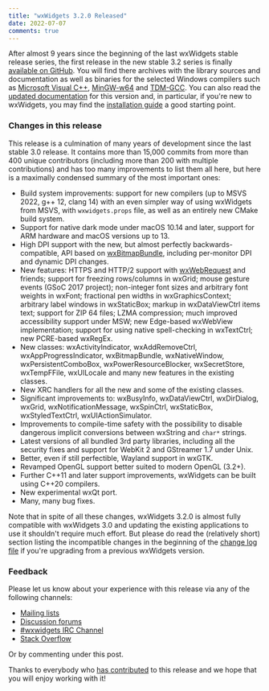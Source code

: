 ```yaml
---
title: "wxWidgets 3.2.0 Released"
date: 2022-07-07
comments: true
---
```


After almost 9 years since the beginning of the last wxWidgets stable release
series, the first release in the new stable 3.2 series is finally [available
on GitHub][1]. You will find there archives with the library sources and
documentation as well as binaries for the selected Windows compilers such as
[Microsoft Visual C++](https://visualstudio.microsoft.com/),
[MinGW-w64](https://mingw-w64.org/) and
[TDM-GCC](https://jmeubank.github.io/tdm-gcc/). You can also read the
[updated documentation][2] for this version and, in particular, if you're
new to wxWidgets, you may find the [installation guide][3] a good starting
point.

[1]: https://github.com/wxWidgets/wxWidgets/releases/tag/v3.2.0
[2]: https://docs.wxwidgets.org/3.2.0/
[3]: https://docs.wxwidgets.org/3.2.0/overview_install.html 

### Changes in this release

This release is a culmination of many years of development since the
last stable 3.0 release. It contains more than 15,000 commits from more
than 400 unique contributors (including more than 200 with multiple
contributions) and has too many improvements to list them all here, but
here is a maximally condensed summary of the most important ones:

- Build system improvements: support for new compilers (up to MSVS 2022,
  g++ 12, clang 14) with an even simpler way of using wxWidgets from
  MSVS, with `wxwidgets.props` file, as well as an entirely new CMake build
  system.
- Support for native dark mode under macOS 10.14 and later, support for
  ARM hardware and macOS versions up to 13.
- High DPI support with the new, but almost perfectly backwards-
  compatible, API based on [wxBitmapBundle][4], including per-monitor DPI and
  dynamic DPI changes.
- New features: HTTPS and HTTP/2 support with [wxWebRequest][5] and friends;
  support for freezing rows/columns in wxGrid; mouse gesture events
  (GSoC 2017 project); non-integer font sizes and arbitrary font weights
  in wxFont; fractional pen widths in wxGraphicsContext; arbitrary label
  windows in wxStaticBox; markup in wxDataViewCtrl items text; support
  for ZIP 64 files; LZMA compression; much improved accessibility
  support under MSW; new Edge-based wxWebView implementation; support for
  using native spell-checking in wxTextCtrl; new PCRE-based wxRegEx.
- New classes: wxActivityIndicator, wxAddRemoveCtrl, wxAppProgressIndicator,
  wxBitmapBundle, wxNativeWindow, wxPersistentComboBox,
  wxPowerResourceBlocker, wxSecretStore, wxTempFFile, wxUILocale and many new
  features in the existing classes.
- New XRC handlers for all the new and some of the existing classes.
- Significant improvements to: wxBusyInfo, wxDataViewCtrl, wxDirDialog, wxGrid,
  wxNotificationMessage, wxSpinCtrl, wxStaticBox, wxStyledTextCtrl,
  wxUIActionSimulator.
- Improvements to compile-time safety with the possibility to disable dangerous
  implicit conversions between wxString and `char*` strings.
- Latest versions of all bundled 3rd party libraries, including all the
  security fixes and support for WebKit 2 and GStreamer 1.7 under Unix.
- Better, even if still perfectible, Wayland support in wxGTK.
- Revamped OpenGL support better suited to modern OpenGL (3.2+).
- Further C++11 and later support improvements, wxWidgets can be built using
  C++20 compilers.
- New experimental wxQt port.
- Many, many bug fixes.

[4]: https://docs.wxwidgets.org/3.2.0/classwx_bitmap_bundle.html
[5]: https://docs.wxwidgets.org/3.2.0/classwx_web_request.html

Note that in spite of all these changes, wxWidgets 3.2.0 is almost fully
compatible with wxWidgets 3.0 and updating the existing applications to
use it shouldn't require much effort. But please do read the (relatively
short) section listing the incompatible changes in the beginning of the
[change log file][6] if you're upgrading from a previous wxWidgets version.

[6]: https://raw.githubusercontent.com/wxWidgets/wxWidgets/v3.2.0/docs/changes.txt


### Feedback

Please let us know about your experience with this release via any of the
following channels:

* [Mailing lists](https://www.wxwidgets.org/support/mailing-lists/)
* [Discussion forums](https://forums.wxwidgets.org/)
* [#wxwidgets IRC Channel](https://www.wxwidgets.org/support/irc/)
* [Stack Overflow](https://stackoverflow.com/questions/tagged/wxwidgets)

Or by commenting under this post.

Thanks to everybody who [has contributed][9] to this release and we hope that
you will enjoy working with it!

[9]: https://docs.wxwidgets.org/3.2.0/page_copyright.html
